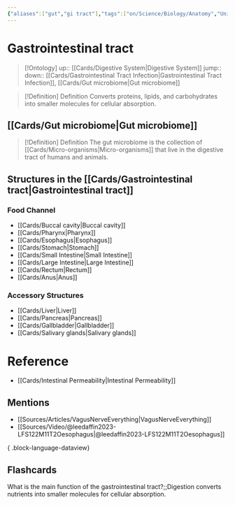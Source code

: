 ```yaml
---
{"aliases":["gut","gi tract"],"tags":["on/Science/Biology/Anatomy","Uni/HBIO1010","flashcards/hbio1010"],"dg-publish":true,"permalink":"/cards/gastrointestinal-tract/","dgPassFrontmatter":true}
---
```


# Gastrointestinal tract

> [!Ontology]
> up:: [[Cards/Digestive System\|Digestive System]]
> jump::
> down:: [[Cards/Gastrointestinal Tract Infection\|Gastrointestinal Tract Infection]], [[Cards/Gut microbiome\|Gut microbiome]]

> [!Definition] Definition
> Converts proteins, lipids, and carbohydrates into smaller molecules for cellular absorption.

## [[Cards/Gut microbiome\|Gut microbiome]]

<div class="transclusion internal-embed is-loaded"><div class="markdown-embed">



> [!Definition] Definition
> The gut microbiome is the collection of [[Cards/Micro-organisms\|Micro-organisms]] that live in the digestive tract of humans and animals.

</div></div>


## Structures in the [[Cards/Gastrointestinal tract\|Gastrointestinal tract]]

### Food Channel
- [[Cards/Buccal cavity\|Buccal cavity]]
- [[Cards/Pharynx\|Pharynx]]
- [[Cards/Esophagus\|Esophagus]]
- [[Cards/Stomach\|Stomach]]
- [[Cards/Small Intestine\|Small Intestine]]
- [[Cards/Large Intestine\|Large Intestine]]
- [[Cards/Rectum\|Rectum]]
- [[Cards/Anus\|Anus]]
### Accessory Structures
- [[Cards/Liver\|Liver]]
- [[Cards/Pancreas\|Pancreas]]
- [[Cards/Gallbladder\|Gallbladder]]
- [[Cards/Salivary glands\|Salivary glands]]
# Reference
- [[Cards/Intestinal Permeability\|Intestinal Permeability]]

## Mentions
- [[Sources/Articles/VagusNerveEverything\|VagusNerveEverything]]
- [[Sources/Video/@leedaffin2023-LFS122M11T2Oesophagus\|@leedaffin2023-LFS122M11T2Oesophagus]]

{ .block-language-dataview}

## Flashcards

What is the main function of the gastrointestinal tract?;;Digestion converts nutrients into smaller molecules for cellular absorption.
<!--SR:!2023-08-19,3,250-->